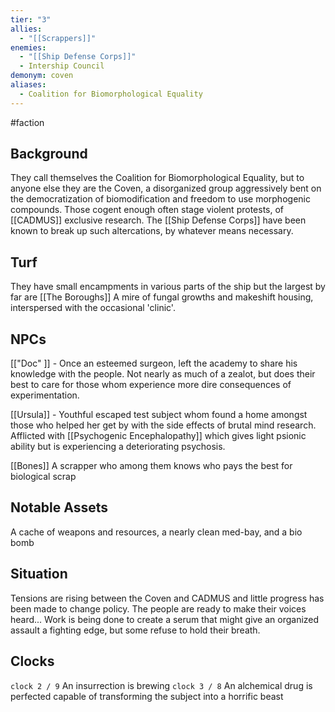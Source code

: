 ```yaml
---
tier: "3"
allies:
  - "[[Scrappers]]"
enemies:
  - "[[Ship Defense Corps]]"
  - Intership Council
demonym: coven
aliases:
  - Coalition for Biomorphological Equality
---
```

#faction

## Background
They call themselves the Coalition for Biomorphological Equality, but to anyone else they are the Coven, a disorganized group aggressively bent on the democratization of biomodification and freedom to use morphogenic compounds. Those cogent enough often stage violent protests, of [[CADMUS]] exclusive research. The [[Ship Defense Corps]] have been known to break up such altercations, by whatever means necessary.

## Turf
They have small encampments in various parts of the ship but the largest by far are [[The Boroughs]] A mire of fungal growths and makeshift housing, interspersed with the occasional 'clinic'. 

## NPCs
[["Doc" ]] - Once an esteemed surgeon, left the academy to share his knowledge with the people. Not nearly as much of a zealot, but does their best to care for those whom experience more dire consequences of experimentation.

[[Ursula]] - Youthful escaped test subject whom found a home amongst those who helped her get by with the side effects of brutal mind research. Afflicted with [[Psychogenic Encephalopathy]] which gives light psionic ability but is experiencing a deteriorating psychosis.

[[Bones]] A scrapper who among them knows who pays the best for biological scrap
## Notable Assets
A cache of weapons and resources, a nearly clean med-bay, and a bio bomb
## Situation
Tensions are rising between the Coven and CADMUS and little progress has been made to change policy. The people are ready to make their voices heard... Work is being done to create a serum that might give an organized assault a fighting edge, but some refuse to hold their breath.
## Clocks

`clock 2 / 9` An insurrection is brewing
`clock 3 / 8` An alchemical drug is perfected capable of transforming the subject into a horrific beast